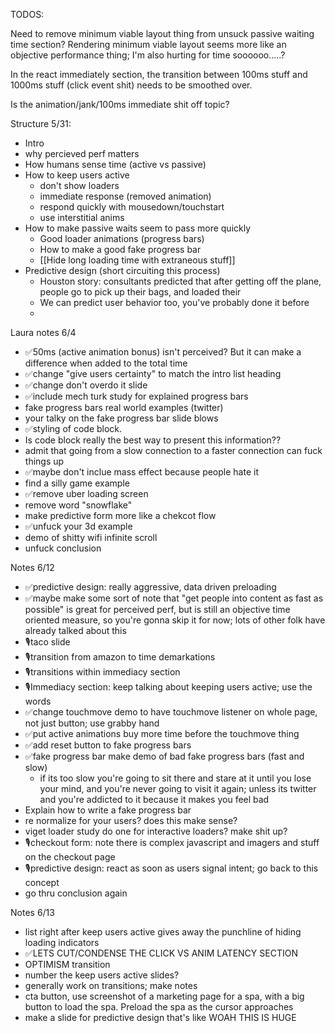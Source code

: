 TODOS:

Need to remove minimum viable layout thing from unsuck passive waiting time section?  Rendering minimum viable layout seems more like an objective performance thing; I'm also hurting for time soooooo.....?

In the react immediately section, the transition between 100ms stuff and 1000ms stuff (click event shit) needs to be smoothed over.

Is the animation/jank/100ms immediate shit off topic?

Structure 5/31:
* Intro
* why percieved perf matters
* How humans sense time (active vs passive)
* How to keep users active
	- don't show loaders
	- immediate response (removed animation)
	- respond quickly with mousedown/touchstart
	- use interstitial anims
* How to make passive waits seem to pass more quickly
	- Good loader animations (progress bars)
	- How to make a good fake progress bar
	- [[Hide long loading time with extraneous stuff]]
* Predictive design (short circuiting this process)
	- Houston story: consultants predicted that after getting off the plane, people go to pick up their bags, and loaded their 
	- We can predict user behavior too, you've probably done it before
	- 


Laura notes 6/4
* ✅50ms (active animation bonus) isn't perceived? But it can make a difference when added to the total time
* ✅change "give users certainty" to match the intro list heading
* ✅change don't overdo it slide
* ✅include mech turk study for explained progress bars
* fake progress bars real world examples (twitter)
* your talky on the fake progress bar slide blows
* ✅styling of code block.
* Is code block really the best way to present this information??
* admit that going from a slow connection to a faster connection can fuck things up
* ✅maybe don't inclue mass effect because people hate it
* find a silly game example
* ✅remove uber loading screen
* remove word "snowflake"
* make predictive form more like a chekcot flow
* ✅unfuck your 3d example
* demo of shitty wifi infinite scroll
* unfuck conclusion

Notes 6/12
* ✅predictive design: really aggressive, data driven preloading
* ✅maybe make some sort of note that "get people into content as fast as possible" is great for perceived perf, but is still an objective time oriented measure, so you're gonna skip it for now; lots of other folk have already talked about this
* 🎙taco slide
* 🎙transition from amazon to time demarkations
* 🎙transitions within immediacy section
* 🎙Immediacy section: keep talking about keeping users active; use the words
* ✅change touchmove demo to have touchmove listener on whole page, not just button; use grabby hand
* ✅put active animations buy more time before the touchmove thing
* ✅add reset button to fake progress bars
* ✅fake progress bar make demo of bad fake progress bars (fast and slow)
	- if its too slow you're going to sit there and stare at it until you lose your mind, and you're never going to visit it again; unless its twitter and you're addicted to it because it makes you feel bad
* Explain how to write a fake progress bar
* re normalize for your users? does this make sense?
* viget loader study do one for interactive loaders? make shit up?
* 🎙checkout form: note there is complex javascript and imagers and stuff on the checkout page
* 🎙predictive design: react as soon as users signal intent; go back to this concept
* go thru conclusion again

Notes 6/13
* list right after keep users active gives away the punchline of hiding loading indicators
* ✅LETS CUT/CONDENSE THE CLICK VS ANIM LATENCY SECTION
* OPTIMISM transition
* number the keep users active slides?
* generally work on transitions; make notes
* cta button, use screenshot of a marketing page for a spa, with a big button to load the spa. Preload the spa as the cursor approaches
* make a slide for predictive design that's like WOAH THIS IS HUGE